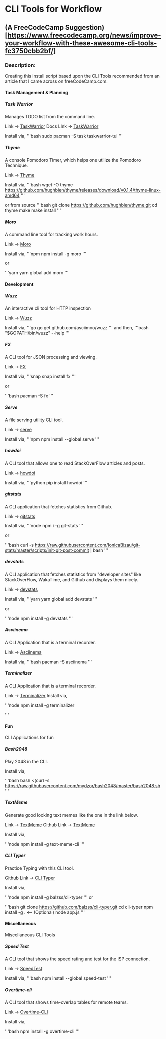# CLI Tools for Workflow
## (A FreeCodeCamp Suggestion)[https://www.freecodecamp.org/news/improve-your-workflow-with-these-awesome-cli-tools-fc3750cbb2bf/]

### Description:
Creating this install script based upon the CLI Tools recommended from an article that I came across on freeCodeCamp.com. 

#### Task Management & Planning

##### Task Warrior
Manages TODO list from the command line. 

Link -> [TaskWarrior](https://taskwarrior.org/)
Docs LInk -> [TaskWarrior](https://taskwarrior.org/docs/start/)

Install via, 
'''bash
sudo pacman -S task taskwarrior-tui
'''

##### Thyme
A console Pomodoro Timer, which helps one utilize the Pomodoro Technique. 

Link -> [Thyme](https://github.com/hughbien/thyme)

Install via, 
'''bash 
wget -O thyme https://github.com/hughbien/thyme/releases/download/v0.1.4/thyme-linux-amd64
'''

or from source
'''bash
git clone https://github.com/hughbien/thyme.git
cd thyme
make
make install
'''

##### Moro
A command line tool for tracking work hours.

Link -> [Moro](https://moro.js.org/)

Install via, 
'''npm 
npm install -g moro
'''

or 

'''yarn
yarn global add  moro
'''

#### Development 

##### Wuzz 
An interactive cli tool for HTTP inspection

Link -> [Wuzz](https://github.com/asciimoo/wuzz)

Install via, 
'''go 
 go get github.com/asciimoo/wuzz
'''
and then,
'''bash
"$GOPATH/bin/wuzz" --help
'''

##### FX
A CLI tool for JSON processing and viewing. 

Link -> [FX](https://github.com/antonmedv/fx)

Install via, 
'''snap 
snap install fx
'''

or

'''bash
pacman -S fx
'''

##### Serve
A file serving utility CLI tool. 

Link -> [serve](https://github.com/vercel/serve)

Install via, 
'''npm 
npm install --global serve
'''

##### howdoi
A CLI tool that allows one to read StackOverFlow articles and posts. 

Link -> [howdoi](https://github.com/gleitz/howdoi)

Install via, 
'''python 
pip install howdoi
'''

##### gitstats
A CLI application that fetches statistics from Github. 

Link -> [gitstats](https://github.com/IonicaBizau/git-stats)

Install via, 
'''node
npm i -g git-stats
'''

or 

'''bash 
curl -s https://raw.githubusercontent.com/IonicaBizau/git-stats/master/scripts/init-git-post-commit | bash
'''

##### devstats
A CLI application that fetches statistics from "developer sites" like StackOverFlow, WakaTime, and Github and displays them nicely. 

Link -> [devstats](https://github.com/shroudedcode/devstats)

Install via, 
'''yarn
yarn global add devstats
'''

or 

'''node 
npm install -g devstats
'''

##### Asciinema
A CLI Application that is a terminal recorder.

Link -> [Asciinema](https://asciinema.org/)

Install via, 
'''bash 
pacman -S asciinema
'''

##### Terminalizer
A CLI Application that is a terminal recorder. 

Link -> [Terminalizer](https://github.com/faressoft/terminalizer)
Install via, 

'''node 
npm install -g terminalizer

'''

#### Fun
CLI Applications for fun

##### Bash2048
Play 2048 in the CLI. 

Install via, 

'''bash
bash <(curl -s https://raw.githubusercontent.com/mydzor/bash2048/master/bash2048.sh
'''

##### TextMeme
Generate good looking text memes like the one in 
the link below.

Link -> [TextMeme](https://www.freecodecamp.org/news/improve-your-workflow-with-these-awesome-cli-tools-fc3750cbb2bf/)
Github Link -> [TextMeme](https://github.com/beatfreaker/text-meme-cli)

Install via, 

'''node 
npm install -g text-meme-cli
'''

##### CLI Typer
Practice Typing with this CLI tool. 

Github Link -> [CLI Typer](https://github.com/balzss/cli-typer)

Install via, 

'''node 
npm install -g balzss/cli-typer
'''
or 

'''bash
git clone https://github.com/balzss/cli-typer.git
cd cli-typer
npm install -g . <-- (Optional)
node app.js
'''

#### Miscellaneous
Miscellaneous CLI Tools 

##### Speed Test
A CLI tool that shows the speed rating and test for the ISP connection. 

Link -> [SpeedTest](https://github.com/sindresorhus/speed-test)

Install via, 
'''bash 
npm install --global speed-test 
'''

##### Overtime-cli
A CLI tool that shows time-overlap tables for remote teams.

Link -> [Overtime-CLI](https://github.com/diit/overtime-cli)

Install via, 

'''bash
npm install -g overtime-cli
'''


